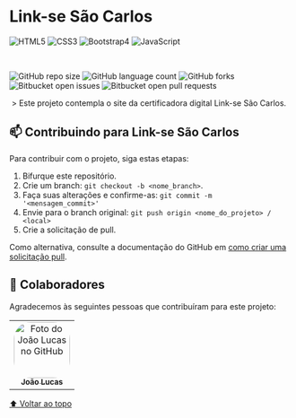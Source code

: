 # **Link-se São Carlos**

<img alt="HTML5" src="https://img.shields.io/badge/html5-%23E34F26.svg?&style=for-the-badge&logo=html5&logoColor=white"/> <img alt="CSS3" src="https://img.shields.io/badge/css3-%231572B6.svg?&style=for-the-badge&logo=css3&logoColor=white"/> <img alt="Bootstrap4" src="https://img.shields.io/badge/Bootstrap-563D7C?style=for-the-badge&logo=bootstrap&logoColor=white"/> <img alt="JavaScript" src="https://img.shields.io/badge/javascript-%23323330.svg?&style=for-the-badge&logo=javascript&logoColor=%23F7DF1E"/>

</br>

![GitHub repo size](https://img.shields.io/github/repo-size/ryrden/SCC-0560-Caaso-Eletroniks)
![GitHub language count](https://img.shields.io/github/languages/count/ryrden/SCC-0560-Caaso-Eletroniks)
![GitHub forks](https://img.shields.io/github/forks/ryrden/SCC-0560-Caaso-Eletroniks)
![Bitbucket open issues](https://img.shields.io/bitbucket/issues/ryrden/SCC-0560-Caaso-Eletroniks)
![Bitbucket open pull requests](https://img.shields.io/bitbucket/pr-raw/ryrden/SCC-0560-Caaso-Eletroniks)

<img>
> Este projeto contempla o site da certificadora digital Link-se São Carlos.

## 📫 Contribuindo para Link-se São Carlos

Para contribuir com o projeto, siga estas etapas:

1. Bifurque este repositório.
2. Crie um branch: `git checkout -b <nome_branch>`.
3. Faça suas alterações e confirme-as: `git commit -m '<mensagem_commit>'`
4. Envie para o branch original: `git push origin <nome_do_projeto> / <local>`
5. Crie a solicitação de pull.

Como alternativa, consulte a documentação do GitHub em [como criar uma solicitação pull](https://help.github.com/en/github/collaborating-with-issues-and-pull-requests/creating-a-pull-request).

## 🤝 Colaboradores

Agradecemos às seguintes pessoas que contribuíram para este projeto:

<table>
  <tr>
    <td align="center">
      <a href="#">
        <img style="border-radius: 30px;" src="https://avatars.githubusercontent.com/u/83319546?v=4" width="100px;" alt="Foto do João Lucas no GitHub"/><br>
        <sub>
          <b>João Lucas</b>
        </sub>
      </a>
    </td>
  </tr>
</table>

[⬆ Voltar ao topo](#nome-do-projeto)<br>
